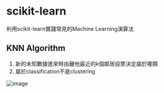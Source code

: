 # scikit-learn
利用scikit-learn實踐常見的Machine Learning演算法

## KNN Algorithm
1. 新的未知數據進來時由離他最近的k個鄰居投票決定屬於哪類
2. 屬於classification不是clustering

![image](https://user-images.githubusercontent.com/79447902/114166462-56f8fb00-9960-11eb-8caa-6031b287f1d5.png)

